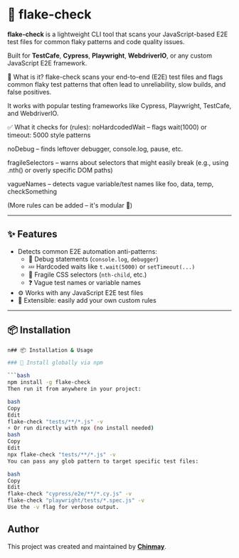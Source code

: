# 🧪 flake-check
 
 **flake-check** is a lightweight CLI tool that scans your JavaScript-based E2E test files for common flaky patterns and code quality issues.
 
 Built for **TestCafe**, **Cypress**, **Playwright**, **WebdriverIO**, or any custom JavaScript E2E framework.
 
 🚀 What is it?
 flake-check scans your end-to-end (E2E) test files and flags common flaky test patterns that often lead to unreliability, slow builds, and false positives.
 
 It works with popular testing frameworks like Cypress, Playwright, TestCafe, and WebdriverIO.
 
 ✅ What it checks for (rules):
 noHardcodedWait – flags wait(1000) or timeout: 5000 style patterns
 
 noDebug – finds leftover debugger, console.log, pause, etc.
 
 fragileSelectors – warns about selectors that might easily break (e.g., using .nth() or overly specific DOM paths)
 
 vagueNames – detects vague variable/test names like foo, data, temp, checkSomething
 
 (More rules can be added – it's modular 🔌)
 
 ---
 
 ## ✨ Features
 
 - Detects common E2E automation anti-patterns:
   - 🚫 Debug statements (`console.log`, `debugger`)
   - 💤 Hardcoded waits like `t.wait(5000)` or `setTimeout(...)`
   - 🧵 Fragile CSS selectors (`nth-child`, etc.)
   - ❓ Vague test names or variable names
 - ⚙️ Works with any JavaScript E2E test files
 - 🧩 Extensible: easily add your own custom rules
 
 ---
 
 ## 📦 Installation
 
 ```bash
 n## 📦 Installation & Usage

### 🔧 Install globally via npm

```bash
npm install -g flake-check
Then run it from anywhere in your project:

bash
Copy
Edit
flake-check "tests/**/*.js" -v
⚡ Or run directly with npx (no install needed)
bash
Copy
Edit
npx flake-check "tests/**/*.js" -v
You can pass any glob pattern to target specific test files:

bash
Copy
Edit
flake-check "cypress/e2e/**/*.cy.js" -v
flake-check "playwright/tests/*.spec.js" -v
Use the -v flag for verbose output.
```

 ## Author
This project was created and maintained by **[Chinmay](https://github.com/Mchinmay)**.

 

